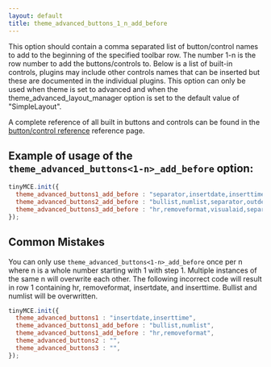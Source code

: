 ```yaml
---
layout: default
title: theme_advanced_buttons_1_n_add_before
---
```


This option should contain a comma separated list of button/control names to add to the beginning of the specified toolbar row. The number 1-n is the row number to add the buttons/controls to. Below is a list of built-in controls, plugins may include other controls names that can be inserted but these are documented in the individual plugins. This option can only be used when theme is set to advanced and when the theme_advanced_layout_manager option is set to the default value of "SimpleLayout".

A complete reference of all built in buttons and controls can be found in the [button/control reference](/reference/buttons/) reference page.

## Example of usage of the `theme_advanced_buttons<1-n>_add_before` option:

```js
tinyMCE.init({
  theme_advanced_buttons1_add_before : "separator,insertdate,inserttime,preview,zoom,separator,forecolor,backcolor"
  theme_advanced_buttons2_add_before : "bullist,numlist,separator,outdent,indent,separator,undo,redo,separator,link,unlink,anchor,image,cleanup,help,code"
  theme_advanced_buttons3_add_before : "hr,removeformat,visualaid,separator,sub,sup,separator,charmap"
});
```

## Common Mistakes

You can only use `theme_advanced_buttons<1-n>_add_before` once per n where n is a whole number starting with 1 with step 1\. Multiple instances of the same n will overwrite each other. The following incorrect code will result in row 1 containing hr, removeformat, insertdate, and inserttime. Bullist and numlist will be overwritten.

```js
tinyMCE.init({
  theme_advanced_buttons1 : "insertdate,inserttime",
  theme_advanced_buttons1_add_before : "bullist,numlist",
  theme_advanced_buttons1_add_before : "hr,removeformat",
  theme_advanced_buttons2 : "",
  theme_advanced_buttons3 : "",
});
```
